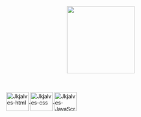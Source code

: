 <div align="center">
  <a href="https://github.com/Jkjalves25">
  <img height="180em" src="https://github-readme-stats.vercel.app/api?username=Jkjalves25&show_icons=true&theme=dracula&include_all_commits=true&count_private=true"/>
</div>
  <div style="display: inline_block"><br>
  <br><br>
   <img align="center" alt="Jkjalves-html" height="50" width="60" src=https://upload.wikimedia.org/wikipedia/commons/8/82/Devicon-html5-plain.svg>
    <img align="center" alt="Jkjalves-css" height="50" width="60" src=https://upload.wikimedia.org/wikipedia/commons/thumb/7/70/Devicon-css3-plain.svg/2048px-Devicon-css3-plain.svg.png>
    <img align="center" alt="Jkjalves-JavaScript" height="50" width="60" src=https://miro.medium.com/max/1400/1*UvWOnSlWP7AbbOtSVUeHMg.png>

 </div>
